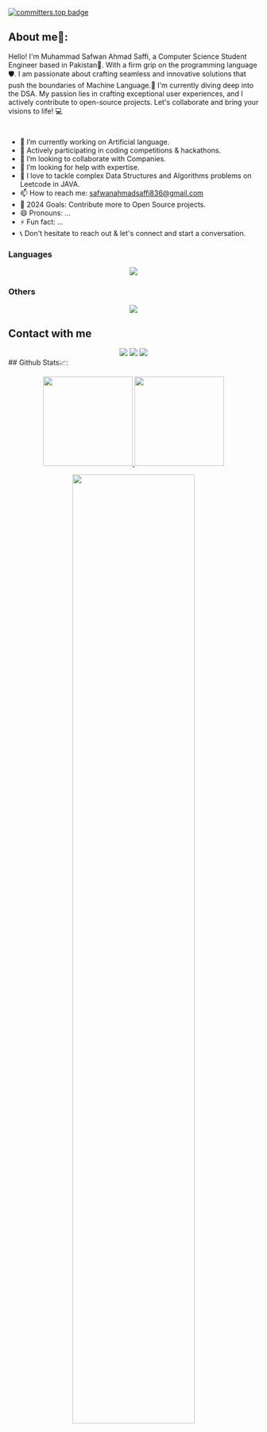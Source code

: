 
[![committers.top badge](https://user-badge.committers.top/pakistan_private/Safwaahmad.svg)](https://user-badge.committers.top/pakistan_private/Safwaahmad)

## About me💬: 

Hello! I'm Muhammad Safwan Ahmad Saffi, a Computer Science Student  Engineer based in Pakistan👋. With a firm grip on the programming language 🛡️. I am passionate about crafting seamless and innovative solutions that push the boundaries of Machine Language.🤖 I'm currently diving deep into the DSA. My passion lies in crafting exceptional user experiences, and I actively contribute to open-source projects. Let's collaborate and bring your visions to life! 💻

 #
 
 
- 🔭 I’m currently working on Artificial language.
- 🌱 Actively participating in coding competitions & hackathons.
- 👯 I’m looking to collaborate with Companies.
- 🤔 I’m looking for help with expertise.
- 🌱 I love to tackle complex Data Structures and Algorithms problems on Leetcode in JAVA.
- 📫 How to reach me: [safwanahmadsaffi836@gmail.com](safwanahmadsaffi836@gmail.com)
- 🥅 2024 Goals: Contribute more to Open Source projects.
- 😄 Pronouns: ...
- ⚡ Fun fact: ...
- 📞 Don't hesitate to reach out & let's connect and start a conversation.


### Languages
<a href="https://github.com/Safwaahmad">
<div align="center">
       <img src="https://skillicons.dev/icons?i=js,php,cpp,java,python,&perline=4" /> 
</div>
</a>

</td><td valign="top" width="25%">
  
### Others
<a href="https://github.com/Safwaahmad">
<div align="center">
       <img src="https://skillicons.dev/icons?i=git,github,npm,figma,vscode,postman,netlify,vite,vercel,heroku,discord,stackoverflow,vscodeqt&perline=4" /> 
</div>
</a>
</td>
</tr></table>


## Contact with me
<div align="center">
       <a href="https://www.linkedin.com/in/safwan-ahmad-saffi/" target="_blank"><img src="https://img.shields.io/badge/-Safwan ahmad-0077B5?style=flat&logo=Linkedin&logoColor=white"/></a>
    <a target="_blank" href="mailto:safwanahmadsaffi836@gmail.com"><img src="https://img.shields.io/badge/-safwanahmadsaffi836@gmail.com-D14836?style=flat&logo=Gmail&logoColor=white"/></a>
    <a href="https://leetcode.com/u/safwanasaffi/" target="_blank"><img src="https://img.shields.io/badge/-Safwan ahmad-FFA116?style=flat&logo=LeetCode&logoColor=white"/></a>
  
</div>
 ## Github Stats📈:
<p align="center">
    <a href="https://github.com/Safwaahmad">
<img height="180em" src="https://github-readme-stats-git-masterrstaa-rickstaa.vercel.app/api?username=Safwaahmad&show_icons=true&theme=algolia&include_all_commits=true&count_private=true&hide_border=true"/>
        <img height="180em" src="https://github-readme-stats-eight-theta.vercel.app/api/top-langs/?username=Safwaahmad&langs_count=12&layout=compact&langs_count=8&theme=algolia&include_all_commits=true&count_private=true&hide_border=true" />
    </a>
</p>

 <p align="center">
   <a href="https://github.com/Safwaahmad"> 
     <img width="70%" src="https://github-readme-streak-stats.herokuapp.com/?user=Safwaahmad&theme=algolia&hide_border=true" /> 
   </a>  
 </p 

<br>
<!--

<code><img height="20" alt="javascript" src="https://raw.githubusercontent.com/github/explore/80688e429a7d4ef2fca1e82350fe8e3517d3494d/topics/javascript/javascript.png"></code>
<code><img height="20" alt="typescript" src="https://raw.githubusercontent.com/github/explore/80688e429a7d4ef2fca1e82350fe8e3517d3494d/topics/typescript/typescript.png"></code>
<code><img height="20" alt="react" src="https://raw.githubusercontent.com/github/explore/80688e429a7d4ef2fca1e82350fe8e3517d3494d/topics/react/react.png"></code>
<code><img height="20" alt="graphql" src="https://raw.githubusercontent.com/github/explore/5c058a388828bb5fde0bcafd4bc867b5bb3f26f3/topics/graphql/graphql.png"></code>
<code><img height="20" alt="nodejs" src="https://raw.githubusercontent.com/github/explore/80688e429a7d4ef2fca1e82350fe8e3517d3494d/topics/nodejs/nodejs.png"></code>    


| <a href="https://github.com/Safwaahmad/github-readme-stats"><img align="center" src="https://github-readme-stats.vercel.app/api?username=Safwaahmad&show_icons=true&include_all_commits=true&theme=buefy&hide_border=true" alt="Anurag's github stats" /></a> | <a href="https://github.com/Safwaahmad/github-readme-stats"><img align="center" src="https://github-readme-stats.vercel.app/api/top-langs/?username=Safwaahmad&layout=compact&theme=buefy&hide_border=true" /></a> |
| ------------- | ------------- |
---->


